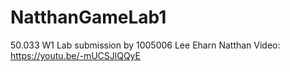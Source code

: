 # NatthanGameLab1
50.033 W1 Lab submission by 1005006 Lee Eharn Natthan
Video: https://youtu.be/-mUCSJlQQyE
